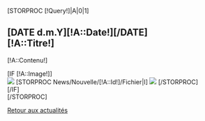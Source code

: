[STORPROC [!Query!]|A|0|1]
	<div class="row-fluid">
		<div class="[IF [!A::Image!]]span8[ELSE]span12[/IF] well">
			<h2>[DATE d.m.Y][!A::Date!][/DATE]<br />[!A::Titre!]</h2>
			<p>	[!A::Contenu!]</p>
		</div>
		[IF [!A::Image!]]
			<div class="well span4">
				<img class="media-object" src="/[!A::Image!].mini.250x250.jpg" />
				[STORPROC News/Nouvelle/[!A::Id!]/Fichier|I]
					<img class="media-object" src="/[!I::URL!].mini.250x250.jpg" />
				[/STORPROC]
			</div>
		[/IF]
	</div>
[/STORPROC]
<div class="well">
	<a href="/[!Systeme::CurrentMenu::Url!]" class="btn btn-primary btn-block">Retour aux actualités</a>
</div>
